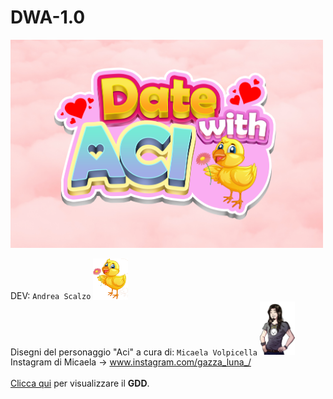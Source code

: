 # DWA-1.0  
<img src="game/images/bg%20intro.png" width="500">  

DEV: ``Andrea Scalzo`` <img src="game/gui/Nwindow_icon.png" width="56">  
Disegni del personaggio "Aci" a cura di: ``Micaela Volpicella`` <img src="game/images/aci%20giggle.png" width="56">  
  Instagram di Micaela → www.instagram.com/gazza_luna_/     
  <br><a href="https://github.com/andreascalzo99/DWA-1.0/blob/main/GDD%20-%20Game%20Design%20Document.docx" target="_blank">Clicca qui</a> per visualizzare il <b>GDD</b>.
